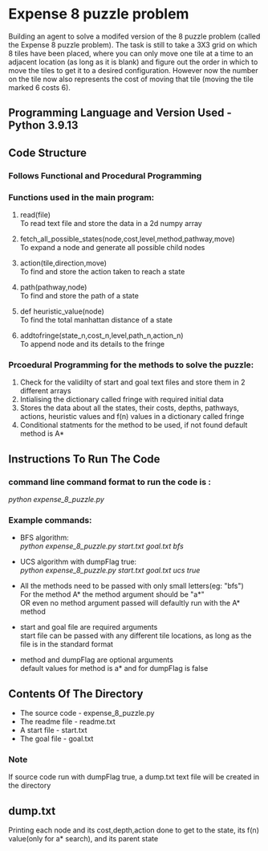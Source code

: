 # Expense 8 puzzle problem
 
Building an agent to solve a modifed version of the 8 puzzle problem (called the Expense 8 puzzle problem). The task is still to take a 3X3 grid on which 8 tiles have been placed, where you can only move one tile at a time to an adjacent location (as long as it is blank) and figure out the order in which to move the tiles to get it to a desired configuration. However now the number on the tile now also represents the cost of moving that tile (moving the tile marked 6 costs 6).

## Programming Language and Version Used - Python 3.9.13

## Code Structure 

### Follows Functional and Procedural Programming

### Functions used in the main program:

1. read(file)  
    To read text file and store the data in a 2d numpy array

2. fetch_all_possible_states(node,cost,level,method,pathway,move)  
    To expand a node and generate all possible child nodes

3. action(tile,direction,move)  
    To find and store the action taken to reach a state

4. path(pathway,node)  
    To find and store the path of a state

5. def heuristic_value(node)  
    To find the total manhattan distance of a state

6. addtofringe(state_n,cost_n,level,path_n,action_n)  
    To append node and its details to the fringe

### Prcoedural Programming for the methods to solve the puzzle:

1. Check for the validilty of start and goal text files and store them in 2 different arrays  
2. Intialising the dictionary called fringe with required initial data  
3. Stores the data about all the states, their costs, depths, pathways, actions, heuristic values and f(n) values in a dictionary called fringe  
4. Conditional statments for the method to be used, if not found default method is A*  

## Instructions To Run The Code

### command line command format to run the code is :

*python expense_8_puzzle.py <start-file> <goal-file> <method> <dump-flag>*

### Example commands:

- BFS algorithm:  
*python expense_8_puzzle.py start.txt goal.txt bfs*

- UCS algorithm with dumpFlag true:  
*python expense_8_puzzle.py start.txt goal.txt ucs true*

- All the methods need to be passed with only small letters(eg: "bfs")   
    For the method A* the method argument should be "a\*"   
    OR even no method argument passed will defaultly run with the A* method

- start and goal file are required arguments  
    start file can be passed with any different tile locations, as long as the file is in the standard format

- method and dumpFlag are optional arguments  
    default values for method is a* and for dumpFlag is false
    
## Contents Of The Directory

- The source code - expense_8_puzzle.py
- The readme file - readme.txt
- A start file - start.txt
- The goal file - goal.txt

### Note
If source code run with dumpFlag true, a dump.txt text file will be created in the directory


## dump.txt
Printing each node and its cost,depth,action done to get to the state, its f(n) value(only for a* search), and its parent state